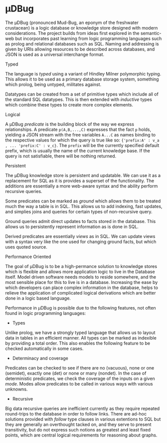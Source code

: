 μDBug
======

The μDBug (pronounced Mud-Bug, an eponym of the freshwater crustacean)
is a logic database or knowledge store designed with modern
considerations.  The project builds from ideas first explored in the
semantic-web but incorporates past learning from logic programming
languages such as prolog and relational databases such as SQL. Naming
and addressing is given by URIs allowing resources to be described
across databases, and JSON is used as a universal interchange format.

Typed 
­­­­­

The language is *typed* using a variant of Hindley Milner polymorphic
typing. This allows it to be used as a primary database storage
system, something which prolog, being untyped, militates against.

Datatypes can be created from a set of primitive types which include
all of the standard SQL datatypes. This is then extended with
*inductive* types which combine these types to create more complex
elements.

Logical
­­­­­­­

A μDBug *predicate* is the building block of the way we express
relationships. A predicate ``p(A,B,...,C)`` expresses that the fact
``p`` holds, yielding a JSON stream with the free variables ``A...C``
as names binding to the respective values for which the query is true
like so: ``{'prefix:A' : v_a , ... 'prefix:C' : v_c}``. The ``prefix``
will be the currently specified default prefix, which is usually the
name of the current knowledge base. If the query is not satisfiable,
there will be nothing returned.

Persistent
­­­­­­­­­­

The μDBug knowledge store is persistent and updatable. We can use it
as a replacement for SQL as it is provides a superset of the
functionality. The additions are essentially a more web-aware syntax
and the ability perform recursive queries.

Some predicates can be marked as *ground* which allows them to be
treated much the way a table is in SQL. This allows us to add
indexing, fast updates, and simplies joins and queries for certain
types of non-recursive query. 

Ground queries admit direct updates to facts stored in the
database. This allows us to persistently represent information as is
done in SQL.

Derived predicates are essentially *views* as in SQL. We can update
views with a syntax very like the one used for changing ground facts,
but which uses quoted source.

Performance Oriented
­­­­­­­­­­­­­­­­­­­­

The goal of μDBug is to be a high-permance solution to knowledge
stores which is flexible and allows more application logic to live in
the Database itself. Model driven software needs models to reside
somewhere, and the most sensible place for this to live is in a
database. Increasing the ease by which developers can place complex
information in the database, helps to relieve the application of
complicated logical derivations which are better done in a logic based
language.

Performance in μDBug is possible due to the following features, not
often found in logic programming languages: 

* Types 

Unlike prolog, we have a strongly typed language that allows us to
layout data in tables in an efficient manner. All types can be marked
as indexible by providing a total order. This also enables the
following feature to be checked automatically in some cases.

* Determinacy and coverage

Predicates can be checked to see if there are no (vacuous), none or
one (semidet), exactly one (det) or none or many (nondet). In the case
of deterministic predicates, we check the coverage of the inputs on a
given *mode*. Modes allow predicates to be called in various ways with
various unknowns.

* Recursive

Big data recursive queries are inefficient currently as they require
repeated round-trips to the database in order to follow links. There
are ad-hoc solutions provided with *follow* type clauses in various
extentions to SQL but they are generally an overthought tacked on, and
they serve to present transitivity, but do not express such notions as
greatest and least fixed points, which are central logical
requirements for reasoning about graphs.

